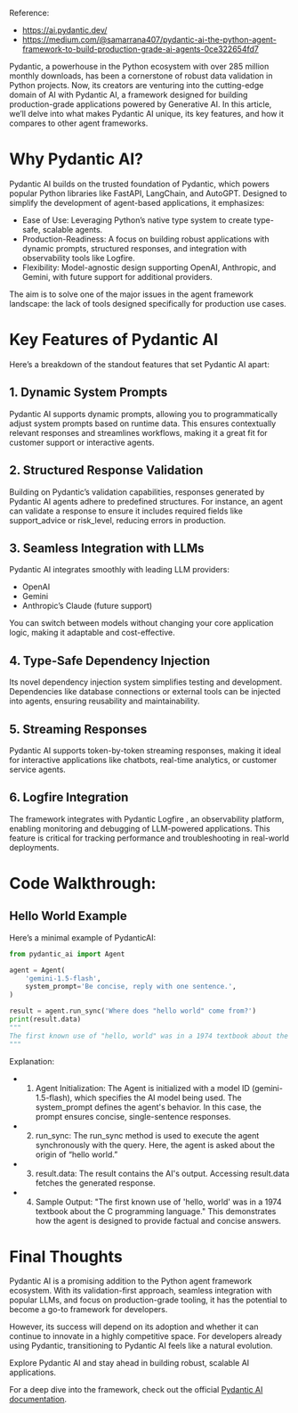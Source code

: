 Reference:
- https://ai.pydantic.dev/
- https://medium.com/@samarrana407/pydantic-ai-the-python-agent-framework-to-build-production-grade-ai-agents-0ce322654fd7


Pydantic, a powerhouse in the Python ecosystem with over 285 million monthly downloads, has been a cornerstone of robust data validation in Python projects. Now, its creators are venturing into the cutting-edge domain of AI with Pydantic AI, a framework designed for building production-grade applications powered by Generative AI. In this article, we’ll delve into what makes Pydantic AI unique, its key features, and how it compares to other agent frameworks.


# Why Pydantic AI?
Pydantic AI builds on the trusted foundation of Pydantic, which powers popular Python libraries like FastAPI, LangChain, and AutoGPT. Designed to simplify the development of agent-based applications, it emphasizes:

- Ease of Use: Leveraging Python’s native type system to create type-safe, scalable agents.
- Production-Readiness: A focus on building robust applications with dynamic prompts, structured responses, and integration with observability tools like Logfire.
- Flexibility: Model-agnostic design supporting OpenAI, Anthropic, and Gemini, with future support for additional providers.

The aim is to solve one of the major issues in the agent framework landscape: the lack of tools designed specifically for production use cases.


# Key Features of Pydantic AI
Here’s a breakdown of the standout features that set Pydantic AI apart:

## 1. Dynamic System Prompts
Pydantic AI supports dynamic prompts, allowing you to programmatically adjust system prompts based on runtime data. This ensures contextually relevant responses and streamlines workflows, making it a great fit for customer support or interactive agents.

## 2. Structured Response Validation
Building on Pydantic’s validation capabilities, responses generated by Pydantic AI agents adhere to predefined structures. For instance, an agent can validate a response to ensure it includes required fields like support_advice or risk_level, reducing errors in production.

## 3. Seamless Integration with LLMs
Pydantic AI integrates smoothly with leading LLM providers:

- OpenAI
- Gemini
- Anthropic’s Claude (future support)

You can switch between models without changing your core application logic, making it adaptable and cost-effective.

## 4. Type-Safe Dependency Injection
Its novel dependency injection system simplifies testing and development. Dependencies like database connections or external tools can be injected into agents, ensuring reusability and maintainability.

## 5. Streaming Responses
Pydantic AI supports token-by-token streaming responses, making it ideal for interactive applications like chatbots, real-time analytics, or customer service agents.

## 6. Logfire Integration
The framework integrates with Pydantic Logfire , an observability platform, enabling monitoring and debugging of LLM-powered applications. This feature is critical for tracking performance and troubleshooting in real-world deployments.


# Code Walkthrough:
## Hello World Example
Here’s a minimal example of PydanticAI:

``` python
from pydantic_ai import Agent

agent = Agent(  
    'gemini-1.5-flash',
    system_prompt='Be concise, reply with one sentence.',  
)

result = agent.run_sync('Where does "hello world" come from?')  
print(result.data)
"""
The first known use of "hello, world" was in a 1974 textbook about the C programming language.
"""
```

Explanation:
- 1. Agent Initialization:
The Agent is initialized with a model ID (gemini-1.5-flash), which specifies the AI model being used.
The system_prompt defines the agent's behavior. In this case, the prompt ensures concise, single-sentence responses.
- 2. run_sync:
The run_sync method is used to execute the agent synchronously with the query.
Here, the agent is asked about the origin of “hello world.”
- 3. result.data:
The result contains the AI's output. Accessing result.data fetches the generated response.
- 4. Sample Output:
"The first known use of 'hello, world' was in a 1974 textbook about the C programming language."
This demonstrates how the agent is designed to provide factual and concise answers.


# Final Thoughts
Pydantic AI is a promising addition to the Python agent framework ecosystem. With its validation-first approach, seamless integration with popular LLMs, and focus on production-grade tooling, it has the potential to become a go-to framework for developers.

However, its success will depend on its adoption and whether it can continue to innovate in a highly competitive space. For developers already using Pydantic, transitioning to Pydantic AI feels like a natural evolution.

Explore Pydantic AI and stay ahead in building robust, scalable AI applications.

For a deep dive into the framework, check out the official [Pydantic AI documentation](https://ai.pydantic.dev/).